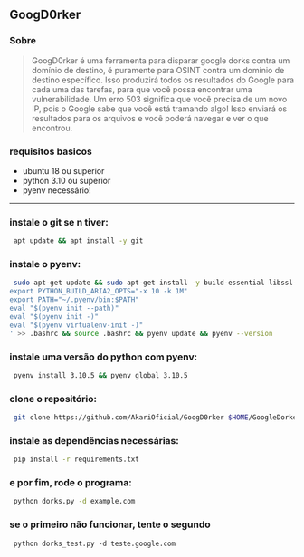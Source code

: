 ## GoogD0rker

### Sobre
> GoogD0rker é uma ferramenta para disparar google dorks contra um domínio de destino, é puramente para OSINT contra um domínio de destino específico. Isso produzirá todos os resultados do Google para cada uma das tarefas, para que você possa encontrar uma vulnerabilidade. Um erro 503 significa que você precisa de um novo IP, pois o Google sabe que você está tramando algo! Isso enviará os resultados para os arquivos e você poderá navegar e ver o que encontrou.

### requisitos basicos
 - ubuntu 18 ou superior
 - python 3.10 ou superior
 - pyenv necessário!

-----

### instale o git se n tiver:
```bash
 apt update && apt install -y git
```

### instale o pyenv:
```bash
 sudo apt-get update && sudo apt-get install -y build-essential libssl-dev zlib1g-dev libbz2-dev libreadline-dev libsqlite3-dev wget curl llvm gettext libncurses5-dev tk-dev tcl-dev blt-dev libgdbm-dev git python2-dev python3-dev aria2 && curl -L https://raw.githubusercontent.com/pyenv/pyenv-installer/master/bin/pyenv-installer | bash && touch .bashrc && echo '
export PYTHON_BUILD_ARIA2_OPTS="-x 10 -k 1M"
export PATH="~/.pyenv/bin:$PATH"
eval "$(pyenv init --path)"
eval "$(pyenv init -)"
eval "$(pyenv virtualenv-init -)"
' >> .bashrc && source .bashrc && pyenv update && pyenv --version
```

### instale uma versão do python com pyenv:
```bash
 pyenv install 3.10.5 && pyenv global 3.10.5
```

### clone o repositório:
```bash
 git clone https://github.com/AkariOficial/GoogD0rker $HOME/GoogleDorker && cd $HOME/GoogleDorker && clear && ls
```

### instale as dependências necessárias:
```bash
 pip install -r requirements.txt
```

### e por fim, rode o programa:
```bash
 python dorks.py -d example.com
```
### se o primeiro não funcionar, tente o segundo
```
 python dorks_test.py -d teste.google.com
```
